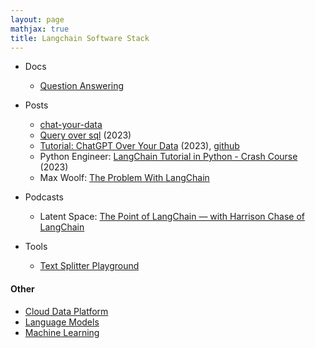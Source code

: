 ```yaml
---
layout: page
mathjax: true
title: Langchain Software Stack
---
```

* Docs
  * [Question Answering](https://python.langchain.com/docs/use_cases/question_answering/)

* Posts
  * [chat-your-data](https://github.com/hwchase17/chat-your-data/blob/master/blogpost.md)
  * [Query over sql](https://python.langchain.com/docs/use_cases/tabular/sqlite) (2023)
  * [Tutorial: ChatGPT Over Your Data](https://blog.langchain.dev/tutorial-chatgpt-over-your-data/) (2023), [github](https://github.com/hwchase17/chat-your-data?ref=blog.langchain.dev)
  * Python Engineer: [LangChain Tutorial in Python - Crash Course](https://www.python-engineer.com/posts/langchain-crash-course/) (2023)
  * Max Woolf: [The Problem With LangChain](https://minimaxir.com/2023/07/langchain-problem/)

* Podcasts
  * Latent Space: [The Point of LangChain — with Harrison Chase of LangChain](https://www.latent.space/p/langchain)

* Tools
  * [Text Splitter Playground](https://langchain-text-splitter.streamlit.app/)

#### Other
* [Cloud Data Platform](/cloud_data_platform)
* [Language Models](/language_models)
* [Machine Learning](/machine_learning)

